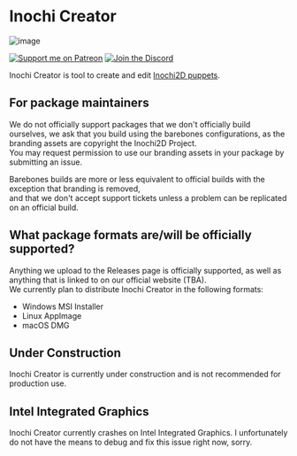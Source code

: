 # Inochi Creator
![image](https://user-images.githubusercontent.com/7032834/170948484-2f3a8175-9c45-4cf6-ae7e-0a6ee86bdc53.png)


[![Support me on Patreon](https://img.shields.io/endpoint.svg?url=https%3A%2F%2Fshieldsio-patreon.vercel.app%2Fapi%3Fusername%3Dclipsey%26type%3Dpatrons&style=for-the-badge)](https://patreon.com/clipsey)
[![Join the Discord](https://img.shields.io/discord/855173611409506334?label=Community&logo=discord&logoColor=FFFFFF&style=for-the-badge)](https://discord.com/invite/abnxwN6r9v)

Inochi Creator is tool to create and edit [Inochi2D puppets](https://github.com/Inochi2D/inochi2d).

## For package maintainers
We do not officially support packages that we don't officially build ourselves, we ask that you build using the barebones configurations, as the branding assets are copyright the Inochi2D Project.  
You may request permission to use our branding assets in your package by submitting an issue.

Barebones builds are more or less equivalent to official builds with the exception that branding is removed,  
and that we don't accept support tickets unless a problem can be replicated on an official build.

## What package formats are/will be officially supported?
Anything we upload to the Releases page is officially supported, as well as anything that is linked to on our official website (TBA).  
We currently plan to distribute Inochi Creator in the following formats:
 - Windows MSI Installer
 - Linux AppImage
 - macOS DMG

## Under Construction
Inochi Creator is currently under construction and is not recommended for production use.

## Intel Integrated Graphics
Inochi Creator currently crashes on Intel Integrated Graphics. I unfortunately do not have the means to debug and fix this issue right now, sorry.
